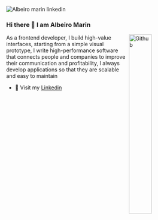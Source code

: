 ![Albeiro marin linkedin](https://user-images.githubusercontent.com/68258142/128648008-a6a3fb6d-d111-49c7-9b7f-4cff182e7dc0.png)

### Hi there 👋 I am Albeiro Marin

<img width="35%" align="right" alt="Github" src="https://user-images.githubusercontent.com/48678280/88862734-4903af80-d201-11ea-968b-9c939d88a37c.gif" />

As a frontend developer, I build high-value interfaces, starting from a simple visual prototype, I write high-performance software that connects people and companies to improve their communication and profitability, I always develop applications so that they are scalable and easy to maintain

- 🤵 Visit my [Linkedin](https://www.linkedin.com/in/albeiromr)


